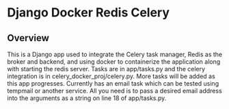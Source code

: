 # Django Docker Redis Celery

## Overview

This is a Django app used to integrate the Celery task manager, Redis as the broker and backend, and using docker to containerize the application along with starting the redis server. Tasks are in app/tasks.py and the celery integration is in celery_docker_proj/celery.py. More tasks will be added as this app progresses. Currently has an email task which can be tested using tempmail or another service. All you need is to pass a desired email address into the arguments as a string on line 18 of app/tasks.py.